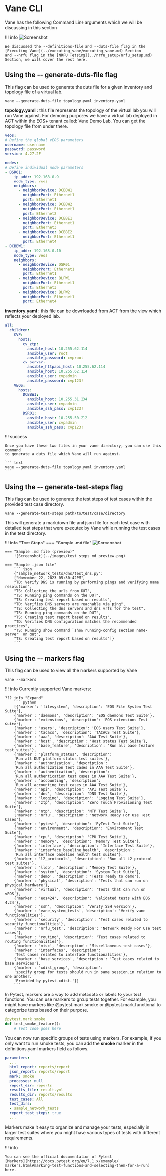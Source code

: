 # Vane CLI

Vane has the following Command Line arguments which we will be discussing in
this section

!!! info
    ![Screenshot](../images/cli.png)

    We discussed the --definitions-file and --duts-file flag in the
    [Executing Vane](../executing_vane/executing_vane.md) Section
    and --nrfu flag in the [NRFU Tetsing](../nrfu_setup/nrfu_setup.md)
    Section, we will cover the rest here.

## Using the -- generate-duts-file flag

This flag can be used to generate the duts file for a given inventory
and topology file of a virtual lab.

``` text
vane –-generate-duts-file topology.yaml inventory.yaml 
```

**topology.yaml** : this file represents the topology of the virtual lab
you will run Vane against. For demoing purposes we have a virtual lab
deployed in ACT within the EOS+ tenant called: Vane Demo Lab.
You can get the topology file from under there.

``` yaml title=" Sample topology.yaml" hl_lines="9-24"
veos:
# Define the global vEOS parameters
username: username
password: password
version: 4.27.2F

nodes:
# Define individual node parameters
- DSR01:
    ip_addr: 192.168.0.9
    node_type: veos
    neighbors:
      - neighborDevice: DCBBW1
        neighborPort: Ethernet1
        port: Ethernet1
      - neighborDevice: DCBBW2
        neighborPort: Ethernet1
        port: Ethernet2
      - neighborDevice: DCBBE1
        neighborPort: Ethernet1
        port: Ethernet3
      - neighborDevice: DCBBE2
        neighborPort: Ethernet1
        port: Ethernet4
- DCBBW1:
    ip_addr: 192.168.0.10
    node_type: veos
    neighbors:
      - neighborDevice: DSR01
        neighborPort: Ethernet1
        port: Ethernet1
      - neighborDevice: BLFW1
        neighborPort: Ethernet1
        port: Ethernet3
      - neighborDevice: BLFW2
        neighborPort: Ethernet1
        port: Ethernet4

```

**inventory.yaml** : this file can be downloaded from ACT
from the view which reflects your deployed lab.

``` yaml title=" Sample inventory.yaml"
all:
  children:
    CVP:
      hosts:
        cv_ztp:
          ansible_host: 10.255.62.114
          ansible_user: root
          ansible_password: cvproot
        cv_server:
          ansible_httpapi_host: 10.255.62.114
          ansible_host: 10.255.62.114
          ansible_user: cvpadmin
          ansible_password: cvp123!
    VEOS:
      hosts:
        DCBBW1:
          ansible_host: 10.255.31.234
          ansible_user: cvpadmin
          ansible_ssh_pass: cvp123!
        DSR01:
          ansible_host: 10.255.50.212
          ansible_user: cvpadmin
          ansible_ssh_pass: cvp123!

```

!!! success

    Once you have these two files in your vane directory, you can use this command
    to generate a duts file which Vane will run against.

    ``` text
    vane –-generate-duts-file topology.yaml inventory.yaml 
    ```

## Using the -- generate-test-steps flag

This flag can be used to generate the test steps of test cases
within the provided test case directory.

``` text
vane --generate-test-steps path/to/test/case/directory
```

This will generate a markdown file and json file for each test case
with detailed test steps that were executed by Vane while running
the test cases in the test directory.

!!! info "Test Steps"
    === "Sample .md file"
        ![Screenshot](../images/test_steps_md.png)

    === "Sample .md file (preview)"
        ![Screenshot](../images/test_steps_md_preview.png)

    === "Sample .json file"
        ``` json
        {"sample_network_tests/dns/test_dns.py":
        ["November 22, 2023 05:30:42PM",
        "TD: Verify DNS is running by performing pings and verifying name resolution",
        "TS: Collecting the urls from DUT", 
        "TS: Running ping commands on the DUT",
        "TS: Creating test report based on results",
        "TD: Verifies DNS servers are reachable via ping",
        "TS: Collecting the dns servers and dns vrfs for the test",
        "TS: Running ping commands on the DUT",
        "TS: Creating test report based on results",
        "TD: Verifies DNS configuration matches the recommended practices",
        "TS: Running show command `show running-config section name-server` on dut",
        "TS: Creating test report based on results"]}
        ```

## Using the -- markers flag

This flag can be used to view all the markers supported by Vane

``` text
vane --markers
```

!!! info
    Currently supported Vane markers:

    ??? info "Expand"
        ``` python
        [{'marker': 'filesystem', 'description': 'EOS File System Test Suite'},
        {'marker': 'daemons', 'description': 'EOS daemons Test Suite'},
        {'marker': 'extensions', 'description': 'EOS extensions Test Suite'},
        {'marker': 'users', 'description': 'EOS users Test Suite'},
        {'marker': 'tacacs', 'description': 'TACACS Test Suite'},
        {'marker': 'aaa', 'description': 'AAA Test Suite'},
        {'marker': 'host', 'description': 'Host status Test Suite'},
        {'marker': 'base_feature', 'description': 'Run all base feature test suites'},
        {'marker': 'platform_status', 'description':
        'Run all DUT platform status test suites'},
        {'marker': 'authorization', 'description':
        'Run all authorization test cases in AAA Test Suite'},
        {'marker': 'authentication', 'description':
        'Run all authentication test cases in AAA Test Suite'},
        {'marker': 'accounting', 'description':
        'Run all accounting test cases in AAA Test Suite'},
        {'marker': 'api', 'description': 'API Test Suite'},
        {'marker': 'dns', 'description': 'DNS Test Suite'},
        {'marker': 'logging', 'description': 'Logging Test Suite'},
        {'marker': 'ztp', 'description': 'Zero Touch Provisioning Test Suite'},
        {'marker': 'ntp', 'description': 'NTP Test Suite'},
        {'marker': 'nrfu', 'description': 'Network Ready For Use Test Cases'},
        {'marker': 'pytest', 'description': 'PyTest Test Suite'},
        {'marker': 'environment', 'description': 'Environment Test Suite'},
        {'marker': 'cpu', 'description': 'CPU Test Suite'},
        {'marker': 'memory', 'description': 'Memory Test Suite'},
        {'marker': 'interface', 'description': 'Interface Test Suite'},
        {'marker': 'interface_baseline_health', 'description':
        'Run all interface baseline health test suites'},
        {'marker': 'l2_protocols', 'description': 'Run all L2 protocol test suites'},
        {'marker': 'lldp', 'description': 'Memory Test Suite'},
        {'marker': 'system', 'description': 'System Test Suite'},
        {'marker': 'demo', 'description': 'Tests ready to demo'},
        {'marker': 'physical', 'description': 'Tests that can run on physical hardware'},
        {'marker': 'virtual', 'description': 'Tests that can run on vEOS'},
        {'marker': 'eos424', 'description': 'Validated tests with EOS 4.24'},
        {'marker': 'ssh', 'description': 'Verify SSH version'},
        {'marker': 'vane_system_tests', 'description': 'Verify vane functionalities'},
        {'marker': 'security', 'description': 'Test cases related to security functionalities'},
        {'marker': 'nrfu_test', 'description': 'Network Ready For Use test cases'},
        {'marker': 'routing', 'description': 'Test cases related to routing functionalities'},
        {'marker': 'misc', 'description': 'Miscellaneous test cases'},
        {'marker': 'interfaces', 'description':
        'Test cases related to interface functionalities'},
        {'marker': 'base_services', 'description': 'Test cases related to base services'},
        {'marker': 'xdist_group', 'description':
        'specify group for tests should run in same session.in relation to one another.'
        'Provided by pytest-xdist.'}]
        ```

In Pytest, markers are a way to add metadata or labels to your test functions.
You can use markers to group tests together.
For example, you might have markers like @pytest.mark.smoke or @pytest.mark.functional
to categorize tests based on their purpose.

``` python
@pytest.mark.smoke
def test_smoke_feature():
    # Test code goes here
```

You can now run specific groups of tests using markers. For example,
if you only want to run smoke tests, you can add the **smoke** marker
in the definitions.yaml markers field as follows.

``` yaml title="definitions.yaml" hl_lines="5"
parameters:
  ...
  html_report: reports/report
  json_report: reports/report
  mark: smoke
  processes: null
  report_dir: reports
  results_file: result.yml
  results_dir: reports/results
  test_cases: All
  test_dirs: 
  - sample_network_tests
  report_test_steps: true
  ...
```

Markers make it easy to organize and manage your tests,
especially in larger test suites where you might have various
types of tests with different requirements.

!!! info

    You can see the official documentation of Pytest
    [Markers](https://docs.pytest.org/en/7.1.x/example/
    markers.html#marking-test-functions-and-selecting-them-for-a-run) here.
